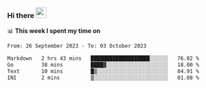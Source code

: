 ### Hi there <a href="https://www.gautamkrishnar.com/"><img src="https://media.giphy.com/media/hvRJCLFzcasrR4ia7z/giphy.gif" width="25px"></a>

📊 **This week I spent my time on**

<!--START_SECTION:waka-->

```txt
From: 26 September 2023 - To: 03 October 2023

Markdown   2 hrs 43 mins   ███████████████████░░░░░░   76.02 %
Go         38 mins         ████▓░░░░░░░░░░░░░░░░░░░░   18.00 %
Text       10 mins         █▒░░░░░░░░░░░░░░░░░░░░░░░   04.91 %
INI        2 mins          ▒░░░░░░░░░░░░░░░░░░░░░░░░   01.08 %
```

<!--END_SECTION:waka-->

